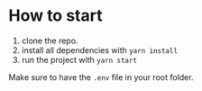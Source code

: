 # How to start
1. clone the repo.
2. install all dependencies with `yarn install`
3. run the project with `yarn start`

Make sure to have the `.env` file in your root folder.